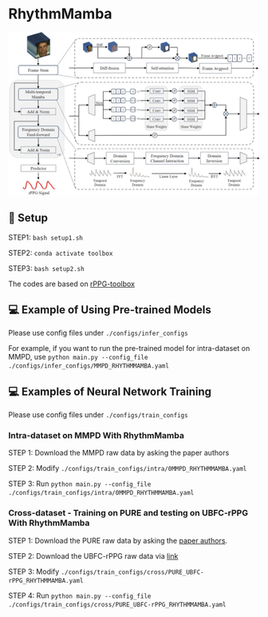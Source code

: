 # RhythmMamba
![framework](./figures/framework.jpg)

## :wrench: Setup

STEP1: `bash setup1.sh` 

STEP2: `conda activate toolbox` 

STEP3: `bash setup2.sh` 

The codes are based on [rPPG-toolbox](https://github.com/ubicomplab/rPPG-Toolbox)

## :computer: Example of Using Pre-trained Models 

Please use config files under `./configs/infer_configs`

For example, if you want to run the pre-trained model for intra-dataset on MMPD, use `python main.py --config_file ./configs/infer_configs/MMPD_RHYTHMMAMBA.yaml`

## :computer: Examples of Neural Network Training

Please use config files under `./configs/train_configs`

### Intra-dataset on MMPD With RhythmMamba

STEP 1: Download the MMPD raw data by asking the paper authors

STEP 2: Modify `./configs/train_configs/intra/0MMPD_RHYTHMMAMBA.yaml` 

STEP 3: Run `python main.py --config_file ./configs/train_configs/intra/0MMPD_RHYTHMMAMBA.yaml` 

### Cross-dataset - Training on PURE and testing on UBFC-rPPG With RhythmMamba

STEP 1: Download the PURE raw data by asking the [paper authors](https://www.tu-ilmenau.de/universitaet/fakultaeten/fakultaet-informatik-und-automatisierung/profil/institute-und-fachgebiete/institut-fuer-technische-informatik-und-ingenieurinformatik/fachgebiet-neuroinformatik-und-kognitive-robotik/data-sets-code/pulse-rate-detection-dataset-pure).

STEP 2: Download the UBFC-rPPG raw data via [link](https://sites.google.com/view/ybenezeth/ubfcrppg)

STEP 3: Modify `./configs/train_configs/cross/PURE_UBFC-rPPG_RHYTHMMAMBA.yaml` 

STEP 4: Run `python main.py --config_file ./configs/train_configs/cross/PURE_UBFC-rPPG_RHYTHMMAMBA.yaml` 

